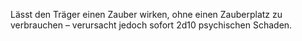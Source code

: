 Lässt den Träger einen Zauber wirken, ohne einen Zauberplatz zu verbrauchen – verursacht jedoch sofort 2d10 psychischen Schaden.
